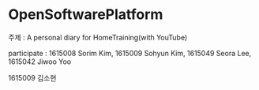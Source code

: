 # OpenSoftwarePlatform

주제 : A personal diary for HomeTraining(with YouTube)
<p>
participate : 1615008 Sorim Kim, 1615009 Sohyun Kim, 1615049 Seora Lee, 1615042 Jiwoo Yoo
  




1615009 김소현
